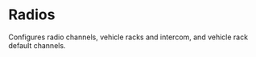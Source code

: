 # Radios

Configures radio channels, vehicle racks and intercom, and vehicle rack default channels.
